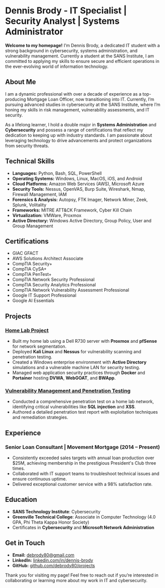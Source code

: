 # Dennis Brody - IT Specialist | Security Analyst | Systems Administrator

**Welcome to my homepage!** I’m Dennis Brody, a dedicated IT student with a strong background in cybersecurity, systems administration, and vulnerability management. Currently a student at the SANS Institute, I am committed to applying my skills to ensure secure and efficient operations in the ever-evolving world of information technology.

## About Me
I am a dynamic professional with over a decade of experience as a top-producing Mortgage Loan Officer, now transitioning into IT. Currently, I’m pursuing advanced studies in cybersecurity at the SANS Institute, where I’m honing my skills in risk management, vulnerability assessments, and IT security. 

As a lifelong learner, I hold a double major in **Systems Administration** and **Cybersecurity** and possess a range of certifications that reflect my dedication to keeping up with industry standards. I am passionate about leveraging technology to drive advancements and protect organizations from security threats.

## Technical Skills
- **Languages:** Python, Bash, SQL, PowerShell
- **Operating Systems:** Windows, Linux, MacOS, iOS, and Android
- **Cloud Platforms:** Amazon Web Services (AWS), Microsoft Azure
- **Security Tools:** Nessus, OpenVAS, Burp Suite, Wireshark, Nmap, Firewall Management, IAM
- **Forensics & Analysis:** Autopsy, FTK Imager, Network Miner, Zeek, Splunk, Volitality
- **Frameworks:** MITRE ATT&CK Framework, Cyber Kill Chain
- **Virtualization:** VMWare, Proxmox
- **Active Directory:** Windows Active Directory, Group Policy, User and Group Management

## Certifications
- GIAC GFACT
- AWS Solutions Architect Associate
- CompTIA Security+
- CompTIA CySA+
- CompTIA PenTest+
- CompTIA Network Security Professional
- CompTIA Security Analytics Professional
- CompTIA Network Vulnerability Assessment Professional
- Google IT Support Professional
- Google AI Essentials

## Projects
### [Home Lab Project](https://github.com/debrody80/projects/blob/main/homelab/ReadMe.md)
- Built my home lab using a Dell R730 server with **Proxmox** and **pfSense** for network segmentation.
- Deployed **Kali Linux** and **Nessus** for vulnerability scanning and penetration testing.
- Created a Windows enterprise environment with **Active Directory** simulations and a vulnerable machine LAN for security testing.
- Managed web application security practices through **Docker** and **Portainer** hosting **DVWA**, **WebGOAT**, and **BWApp**.

### [Vulnerability Management and Penetration Testing](https://github.com/debrody80/projects/blob/main/Cybersecurity/Mock_PenTest_Report.pdf)
- Conducted a comprehensive penetration test on a home lab network, identifying critical vulnerabilities like **SQL injection** and **XSS**.
- Authored a detailed penetration test report with exploitation techniques and remediation strategies.

## Experience
### Senior Loan Consultant | Movement Mortgage (2014 – Present)
- Consistently exceeded sales targets with annual loan production over $25M, achieving membership in the prestigious President's Club three times.
- Collaborated with IT support teams to troubleshoot technical issues and ensure continuous uptime.
- Delivered exceptional customer service with a 98% satisfaction rate.

## Education
- **SANS Technology Institute**: Cybersecurity
- **Greenville Technical College**: Associate in Computer Technology (4.0 GPA, Phi Theta Kappa Honor Society)
- Certificates in **Cybersecurity** and **Microsoft Network Administration**

## Get in Touch
- **Email:** debrody80@gmail.com
- **LinkedIn:** [linkedin.com/in/dennis-brody](https://www.linkedin.com/in/dennis-brody/)
- **GitHub:** [github.com/debrody80/projects](https://github.com/debrody80/projects)

Thank you for visiting my page! Feel free to reach out if you’re interested in collaborating or learning more about my work in IT and cybersecurity.
